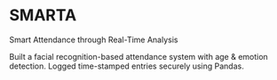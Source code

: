 # SMARTA
 Smart Attendance through Real-Time Analysis 

 Built a facial recognition-based attendance system with age & emotion detection. Logged time-stamped entries securely using Pandas.
